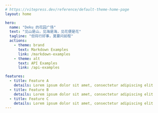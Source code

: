 ```yaml
---
# https://vitepress.dev/reference/default-theme-home-page
layout: home

hero:
  name: "Deku 的花园广场"
  text: "见山是山，见海是海，见花便是花"
  tagline: "但将行好事，莫要问前程"
  actions:
    - theme: brand
      text: Markdown Examples
      link: /markdown-examples
    - theme: alt
      text: API Examples
      link: /api-examples

features:
  - title: Feature A
    details: Lorem ipsum dolor sit amet, consectetur adipiscing elit
  - title: Feature B
    details: Lorem ipsum dolor sit amet, consectetur adipiscing elit
  - title: Feature C
    details: Lorem ipsum dolor sit amet, consectetur adipiscing elit
---
```

